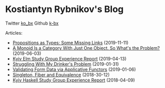 # Kostiantyn Rybnikov's Blog

Twitter [ko_bx](https://twitter.com/ko_bx) Github [k-bx](https://github.com/k-bx)

Articles:

- [Propositions as Types: Some Missing Links](./articles/propositions-as-types-missing-links.html) (2019-11-11)
- [A Monoid Is a Category With Just One Object. So What's the Problem?](./articles/boring-monoid-category.html) (2019-06-03)
- [Kyiv Elm Study Group Experience Report](./articles/Kyiv-Elm-Study-Group-Experience-Report.html) (2019-04-13)
- [Struggling With My Drinker's Problem](./articles/drinker.html) (2019-01-31)
- [Validating Form Data via Applicative Functors](./articles/Validating-Form-Data-via-Applicative-Functors.html) (2019-01-06)
- [Singleton, Fiber and Equivalence](./articles/singleton_fiber_equivalence.html) (2018-30-12)
- [Kyiv Haskell Study Group Experience Report](./articles/Kyiv-Haskell-Study-Group-Experience-Report.html) (2018-04-09)

